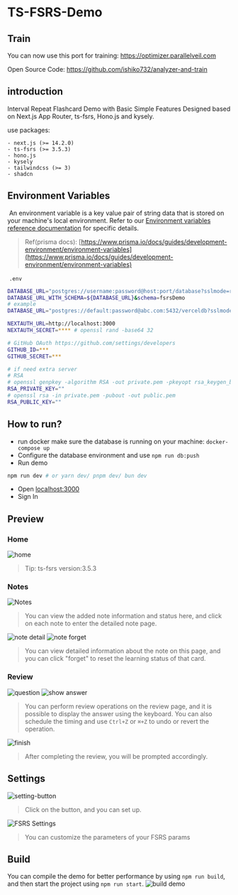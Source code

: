 # TS-FSRS-Demo

## Train

You can now use this port for training: https://optimizer.parallelveil.com

Open Source Code: https://github.com/ishiko732/analyzer-and-train

## introduction

Interval Repeat Flashcard Demo with Basic Simple Features Designed based on Next.js App Router, ts-fsrs, Hono.js and kysely.

use packages:

````
- next.js (>= 14.2.0)
- ts-fsrs (>= 3.5.3)
- hono.js
- kysely
- tailwindcss (>= 3)
- shadcn 
````

## Environment Variables

 An environment variable is a key value pair of string data that is stored on your machine's local environment. Refer to our [Environment variables reference documentation](https://www.prisma.io/docs/reference/api-reference/environment-variables-reference) for specific details.

> Ref(prisma docs): [https://www.prisma.io/docs/guides/development-environment/environment-variables](https://www.prisma.io/docs/guides/development-environment/environment-variables)

 `.env`  

```bash
DATABASE_URL="postgres://username:password@host:port/database?sslmode=require"
DATABASE_URL_WITH_SCHEMA=${DATABASE_URL}&schema=fsrsDemo 
# example
DATABASE_URL="postgres://default:password@abc.com:5432/verceldb?sslmode=require&schema=fsrs"

NEXTAUTH_URL=http://localhost:3000
NEXTAUTH_SECRET=**** # openssl rand -base64 32

# GitHub OAuth https://github.com/settings/developers
GITHUB_ID=***
GITHUB_SECRET=***

# if need extra server
# RSA
# openssl genpkey -algorithm RSA -out private.pem -pkeyopt rsa_keygen_bits:2048
RSA_PRIVATE_KEY=""
# openssl rsa -in private.pem -pubout -out public.pem
RSA_PUBLIC_KEY=""
```


## How to run?
- run docker make sure the database is running on your machine: `docker-compose up`
- Configure the database environment and use `npm run db:push`
- Run demo

```bash
npm run dev # or yarn dev/ pnpm dev/ bun dev
```

- Open [localhost:3000](http://localhost:3000)
- Sign In

## Preview

### Home
![home](images/home.png)

> Tip: ts-fsrs version:3.5.3

### Notes
![Notes](images/notes.png)
> You can view the added note information and status here, and click on each note to enter the detailed note page.

![note detail](images/detail.png)
![note forget](images/forget.png)

> You can view detailed information about the note on this page, and you can click "forget" to reset the learning status of that card.

### Review

![question](images/question-font.png)
![show answer](images/answer.png)
> You can perform review operations on the review page, and it is possible to display the answer using the keyboard. You can also schedule the timing and use `Ctrl+Z` or `⌘+Z` to undo or revert the operation.

![finish](images/finish.png) 
> After completing the review, you will be prompted accordingly.

## Settings

![setting-button](images/setting-button.png)
> Click on the button, and you can set up.

![FSRS Settings](images/settings.png)
> You can customize the parameters of your FSRS params


## Build
You can compile the demo for better performance by using `npm run build`, and then start the project using `npm run start`.
![build demo](images/build.png)